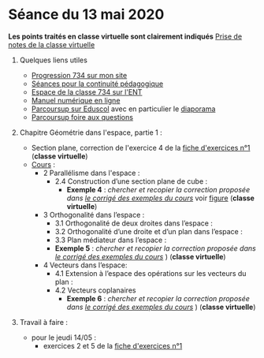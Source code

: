 # Séance du 13 mai 2020

__Les points traités en classe virtuelle sont clairement indiqués__
[Prise de notes de la classe virtuelle](notes/2020-05-13-Note-10-19.pdf)

1. Quelques liens utiles 
   * [Progression 734 sur mon site](http://www.frederic-junier.org/TS2020/Progression/TS_2020.html)
   * [Séances pour la continuité pédagogique](https://frederic-junier.github.io/TS-2019-2020/)
   * [Espace de la classe 734 sur l'ENT](https://le-parc.ent.auvergnerhonealpes.fr/classes/classe-734/mathematiques/)
   * [Manuel numérique en ligne](https://mep-outils.sesamath.net/manuel_numerique/index.php?ouvrage=mstsobl_2016&page_gauche=371)
   * [Parcoursup sur Eduscol](https://eduscol.education.fr/cid146486/parcoursup.html) avec en particulier le [diaporama](https://cache.media.eduscol.education.fr/file/Parcoursup_2020/50/4/PPT-_Parcoursup-2020_1223504.pptx)
   * [Parcoursup foire aux questions](https://www.parcoursup.fr/index.php?desc=questions)

2. Chapitre Géométrie dans l'espace, partie 1 :
   * Section plane, correction de l'exercice 4 de la [fiche d'exercices n°1](https://frederic-junier.org/TS2020/Cours/TS-Exos-Espace-Vectoriel2019-Fiche1-Web.pdf)  (__classe virtuelle__)
   * [Cours](http://frederic-junier.org/TS2020/Cours/TSEspaceDebutCours2019-Web.pdf) :
     * 2 Parallélisme dans l'espace :
       * 2.4 Construction d’une section plane de cube :
         * __Exemple 4__ :  _chercher  et recopier  la correction proposée dans [le corrigé des exemples du cours](../EspacePartie1/CorrigeExemplesEspacePartie1-2019.pdf)_  voir [figure](https://www.geogebra.org/m/pgehdq4f)  (__classe virtuelle__)
     * 3 Orthogonalité dans l’espace :
        * 3.1 Orthogonalité de deux droites dans l’espace :
        * 3.2 Orthogonalité d’une droite et d’un plan dans l’espace :
        * 3.3 Plan médiateur dans l’espace :
        * __Exemple 5__ :  _chercher  et recopier  la correction proposée dans [le corrigé des exemples du cours](../EspacePartie1/CorrigeExemplesEspacePartie1-2019.pdf)_  )  (__classe virtuelle__)
     * 4 Vecteurs dans l’espace:
       * 4.1 Extension à l’espace des opérations sur les vecteurs du plan :
       * 4.2 Vecteurs coplanaires 
         * __Exemple 6__ :  _chercher  et recopier  la correction proposée dans [le corrigé des exemples du cours](../EspacePartie1/CorrigeExemplesEspacePartie1-2019.pdf)_  )  (__classe virtuelle__)
      
3. Travail à faire :
   * pour le jeudi 14/05 : 
     * exercices 2 et   5 de la [fiche d'exercices n°1](https://frederic-junier.org/TS2020/Cours/TS-Exos-Espace-Vectoriel2019-Fiche1-Web.pdf)